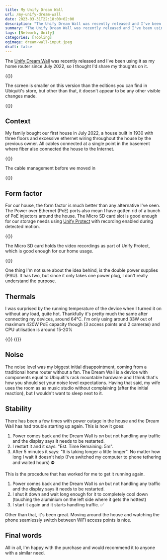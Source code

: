 ```yaml
---
title: My Unify Dream Wall
url: /my-unify-dream-wall
date: 2023-03-31T22:18:00+02:00
description: "The Unify Dream Wall was recently released and I've been using it as my home router since July 2022, so I thought I'd share my thoughts on it."
summary: "The Unify Dream Wall was recently released and I've been using it as my home router since July 2022, so I thought I'd share my thoughts on it."
tags: [Network, Unify]
categories: [Tooling]
ogimage: dream-wall-input.jpeg
draft: false
---
```


The [Unify Dream Wall][1] was recently released and I've been using it as my home router since July 2022, so I thought I'd share my thoughts on it.

{{<post-image image="cablebox-open.jpeg" alt="Unify Dream Wall beneath cable box mounted on wall" >}}
<p>The screen is smaller on this version than the editions you can find in Ubiquiti's store, but other than that, it doesn't appear to be any other visible changes made.</p>
{{</post-image>}}

## Context
My family bought our first house in July 2022, a house built in 1930 with three floors and excessive ethernet wiring throughout the house by the previous owner. All cables connected at a single point in the basement where fiber also connected the house to the Internet.

{{<post-image image="cable-mess.jpg" alt="Cable mess" >}}
<p>The cable management before we moved in</p>
{{</post-image>}}


## Form factor
For our house, the form factor is much better than any alternative I've seen. The Power over Ethernet (PoE) ports also mean I have gotten rid of a bunch of PoE injectors around the house. The Micro SD card slot is good enough for our storage needs using [Unify Protect][2] with recording enabled during detected motion. 

{{<post-image image="protect.jpeg" alt="Micro-SD card slot" >}}
<p>The Micro SD card holds the video recordings as part of Unify Protect, which is good enough for our home usage.</p>
{{</post-image>}}

One thing I'm not sure about the idea behind, is the double power supplies (PSU). It has two, but since it only takes one power plug, I don't really understand the purpose.

## Thermals

I was surprised by the running temperature of the device when I turned it on without any load, quite hot. Thankfully it's pretty much the same after connecting my devices, around 64°C. I'm only using around 33W out of maximum 420W PoE capacity though (3 access points and 2 cameras) and CPU utilisation is around 15-20%

{{<post-image image="temp.jpeg" alt="Dream Wall showing temperature on display. 64 degrees Celsius, 147 degrees Fahrenheit" width="500" />}}
{{<post-image image="cpu.jpeg" alt="Dream Wall showing CPU load on display" width="500" />}}

## Noise
The noise level was my biggest initial disappointment, coming from a traditional home router without a fan. The Dream Wall is a device with components equal to Ubiquiti's rack mountable hardware and I think that's how you should set your noise level expectations. Having that said, my wife uses the room as as music studio without complaining (after the initial reaction), but I wouldn't want to sleep next to it.

## Stability
There has been a few times with power outage in the house and the Dream Wall has had trouble starting up again. This is how it goes:
1. Power comes back and the Dream Wall is *on* but not handling any traffic and the display says it needs to be restarted.
2. I restart it and it says: "Est. Time Remaining: 5m". 
3. After 5 minutes it says: "It is taking longer a little longer". No matter how long I wait it doesn't help (I've switched my computer to phone tethering and waited hours) ⛔

This is the procedure that has worked for me to get it running again.
1. Power comes back and the Dream Wall is *on*  but not handling any traffic and the display says it needs to be restarted.
2. I shut it down and wait long enough for it to completely cool down (touching the aluminium on the left side where it gets the hottest)
3. I start it again and it starts handling traffic. ✅

Other than that, it's been great. Moving around the house and watching the phone seamlessly switch between WiFi access points is nice. 

## Final words

All in all, I'm happy with the purchase and would recommend it to anyone with a similar need.

[1]: https://store.ui.com/collections/unifi-network-unifi-os-consoles/products/dream-wall
[2]: https://store.ui.com/collections/unifi-protect
